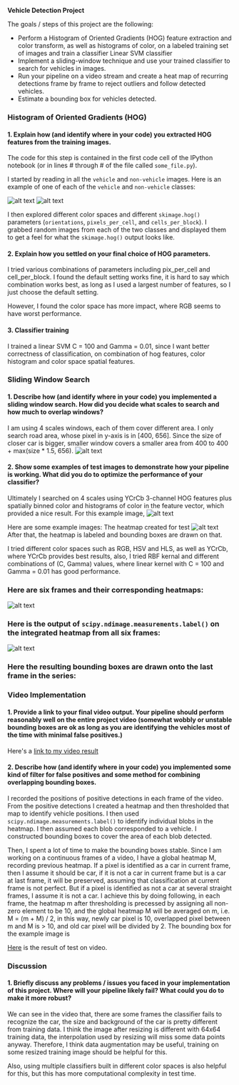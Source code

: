 **Vehicle Detection Project**

The goals / steps of this project are the following:

* Perform a Histogram of Oriented Gradients (HOG) feature extraction and color transform, as well as histograms of color, on a labeled training set of images and train a classifier Linear SVM classifier
* Implement a sliding-window technique and use your trained classifier to search for vehicles in images.
* Run your pipeline on a video stream and create a heat map of recurring detections frame by frame to reject outliers and follow detected vehicles.
* Estimate a bounding box for vehicles detected.

[//]: # (Image References)
[image1]: ./images/car.png
[image2]: ./images/not_car.png
[image3]: ./images/windows.jpg
[image4]: ./images/heatmap_test6.jpg
[image5]: ./images/labels_test6.jpg
[image6]: ./images/output_test6.jpg
[image7]: ./images/test6.jpg


### Histogram of Oriented Gradients (HOG)

#### 1. Explain how (and identify where in your code) you extracted HOG features from the training images.

The code for this step is contained in the first code cell of the IPython notebook (or in lines # through # of the file called `some_file.py`).  

I started by reading in all the `vehicle` and `non-vehicle` images.  Here is an example of one of each of the `vehicle` and `non-vehicle` classes:

![alt text][image1]
![alt text][image2]

I then explored different color spaces and different `skimage.hog()` parameters (`orientations`, `pixels_per_cell`, and `cells_per_block`).  I grabbed random images from each of the two classes and displayed them to get a feel for what the `skimage.hog()` output looks like.

#### 2. Explain how you settled on your final choice of HOG parameters.

I tried various combinations of parameters including pix_per_cell and cell_per_block. I found the default setting works fine, it is hard to say which combination works best, as long as I used a largest number of features, so I just choose the default setting. 

However, I found the color space has more impact, where RGB seems to have worst performance. 

#### 3. Classifier training
I trained a linear SVM C = 100 and Gamma = 0.01, since I want better correctness of classification, on combination of hog features, color histogram and color space spatial features.

### Sliding Window Search

#### 1. Describe how (and identify where in your code) you implemented a sliding window search.  How did you decide what scales to search and how much to overlap windows?

I am using 4 scales windows, each of them cover different area. I only search road area, whose pixel in y-axis is in [400, 656]. Since the size of closer car is bigger, smaller window covers a smaller area from 400 to 400 + max(size * 1.5, 656). 
![alt text][image3]

#### 2. Show some examples of test images to demonstrate how your pipeline is working.  What did you do to optimize the performance of your classifier?
Ultimately I searched on 4 scales using YCrCb 3-channel HOG features plus spatially binned color and histograms of color in the feature vector, which provided a nice result.  For this example image, 
![alt text][image7]

Here are some example images:
The heatmap created for test 
![alt text][image4]
After that, the heatmap is labeled and bounding boxes are drawn on that.

I tried different color spaces such as RGB, HSV and HLS, as well as YCrCb, where YCrCb provides best results, also, I tried RBF kernal and different combinations of (C, Gamma) values, where linear kernel with C = 100 and Gamma = 0.01 has good performance. 
### Here are six frames and their corresponding heatmaps:
![alt text][image5]
### Here is the output of `scipy.ndimage.measurements.label()` on the integrated heatmap from all six frames:
![alt text][image6]
### Here the resulting bounding boxes are drawn onto the last frame in the series:


### Video Implementation

#### 1. Provide a link to your final video output.  Your pipeline should perform reasonably well on the entire project video (somewhat wobbly or unstable bounding boxes are ok as long as you are identifying the vehicles most of the time with minimal false positives.)
Here's a [link to my video result](./project_video.mp4)


#### 2. Describe how (and identify where in your code) you implemented some kind of filter for false positives and some method for combining overlapping bounding boxes.

I recorded the positions of positive detections in each frame of the video.  From the positive detections I created a heatmap and then thresholded that map to identify vehicle positions.  I then used `scipy.ndimage.measurements.label()` to identify individual blobs in the heatmap.  I then assumed each blob corresponded to a vehicle.  I constructed bounding boxes to cover the area of each blob detected.  

Then, I spent a lot of time to make the bounding boxes stable. Since I am working on a continuous frames of a video, I have a global heatmap M, recording previous heatmap. If a pixel is identified as a car in current frame, then I assume it should be car, if it is not a car in current frame but is a car at last frame, it will be preserved, assuming that classification at current frame is not perfect. But if a pixel is identified as not a car at several straight frames, I assume it is not a car. 
I achieve this by doing following, in each frame, the heatmap m after thresholding is precessed by assigning all non-zero element to be 10, and the global heatmap M will be averaged on m, i.e. M = (m + M) / 2, in this way, newly car pixel is 10, overlapped pixel between m and M is > 10, and old car pixel will be divided by 2.
The bounding box for the example image is

[Here](https://youtu.be/-jq4X-E60a0) is the result of test on video.


### Discussion

#### 1. Briefly discuss any problems / issues you faced in your implementation of this project.  Where will your pipeline likely fail?  What could you do to make it more robust?
We can see in the video that, there are some frames the classifier fails to recognize the car, the size and background of the car is pretty different from training data. I think the image after resizing is different with 64x64 training data, the interpolation used by resizing will miss some data points anyway. Therefore, I think data augmentation may be useful, training on some resized training image should be helpful for this.

Also, using multiple classifiers built in different color spaces is also helpful for this, but this has more computational complexity in test time.

